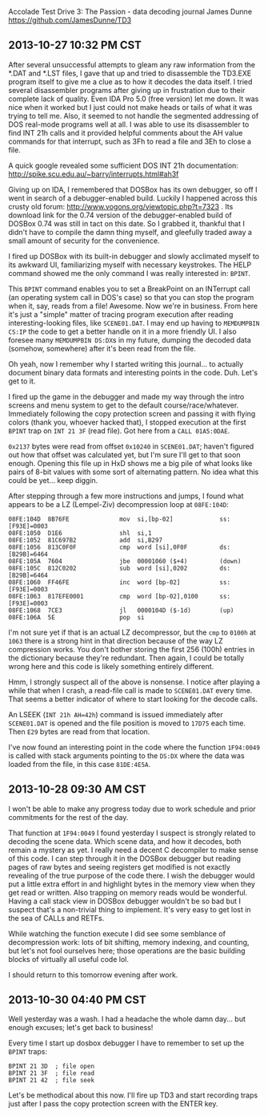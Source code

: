 Accolade Test Drive 3: The Passion - data decoding journal
James Dunne
https://github.com/JamesDunne/TD3

2013-10-27 10:32 PM CST
-----------------------
After several unsuccessful attempts to gleam any raw information from the *.DAT and *.LST files, I gave that up and tried to disassemble the TD3.EXE program itself to give me a clue as to how it decodes the data itself. I tried several disassembler programs after giving up in frustration due to their complete lack of quality. Even IDA Pro 5.0 (free version) let me down. It was nice when it worked but I just could not make heads or tails of what it was trying to tell me. Also, it seemed to not handle the segmented addressing of DOS real-mode programs well at all. I was able to use its disassembler to find INT 21h calls and it provided helpful comments about the AH value commands for that interrupt, such as 3Fh to read a file and 3Eh to close a file.

A quick google revealed some sufficient DOS INT 21h documentation: http://spike.scu.edu.au/~barry/interrupts.html#ah3f

Giving up on IDA, I remembered that DOSBox has its own debugger, so off I went in search of a debugger-enabled build. Luckily I happened across this crusty old forum: http://www.vogons.org/viewtopic.php?t=7323 . Its download link for the 0.74 version of the debugger-enabled build of DOSBox 0.74 was still in tact on this date. So I grabbed it, thankful that I didn't have to compile the damn thing myself, and gleefully traded away a small amount of security for the convenience.

I fired up DOSBox with its built-in debugger and slowly acclimated myself to its awkward UI, familiarizing myself with necessary keystrokes. The HELP command showed me the only command I was really interested in: `BPINT`.

This `BPINT` command enables you to set a BreakPoint on an INTerrupt call (an operating system call in DOS's case) so that you can stop the program when it, say, reads from a file! Awesome. Now we're in business. From here it's just a "simple" matter of tracing program execution after reading interesting-looking files, like `SCENE01.DAT`. I may end up having to `MEMDUMPBIN CS:IP` the code to get a better handle on it in a more friendly UI. I also foresee many `MEMDUMPBIN DS:DX`s in my future, dumping the decoded data (somehow, somewhere) after it's been read from the file.

Oh yeah, now I remember why I started writing this journal... to actually document binary data formats and interesting points in the code. Duh. Let's get to it.

I fired up the game in the debugger and made my way through the intro screens and menu system to get to the default course/race/whatever. Immediately following the copy protection screen and passing it with flying colors (thank you, whoever hacked that), I stopped execution at the first `BPINT` trap on `INT 21 3F` (read file). Got here from a `CALL 01A5:0DAE`.

`0x2137` bytes were read from offset `0x10240` in `SCENE01.DAT`; haven't figured out how that offset was calculated yet, but I'm sure I'll get to that soon enough. Opening this file up in HxD shows me a big pile of what looks like pairs of 8-bit values with some sort of alternating pattern. No idea what this could be yet... keep diggin.

After stepping through a few more instructions and jumps, I found what appears to be a LZ (Lempel-Ziv) decompression loop at `08FE:104D`:

    08FE:104D  8B76FE              mov  si,[bp-02]             ss:[F93E]=0003
    08FE:1050  D1E6                shl  si,1
    08FE:1052  81C697B2            add  si,B297
    08FE:1056  813C0F0F            cmp  word [si],0F0F         ds:[B29B]=6464
    08FE:105A  7604                jbe  00001060 ($+4)         (down)
    08FE:105C  812C0202            sub  word [si],0202         ds:[B29B]=6464
    08FE:1060  FF46FE              inc  word [bp-02]           ss:[F93E]=0003
    08FE:1063  817EFE0001          cmp  word [bp-02],0100      ss:[F93E]=0003
    08FE:1068  7CE3                jl   0000104D ($-1d)        (up)
    08FE:106A  5E                  pop  si

I'm not sure yet if that is an actual LZ decompressor, but the `cmp` to `0100h` at `1063` there is a strong hint in that direction because of the way LZ compression works. You don't bother storing the first 256 (100h) entries in the dictionary because they're redundant. Then again, I could be totally wrong here and this code is likely something entirely different.

Hmm, I strongly suspect all of the above is nonsense. I notice after playing a while that when I crash, a read-file call is made to `SCENE01.DAT` every time. That seems a better indicator of where to start looking for the decode calls.

An LSEEK (`INT 21h AH=42h`) command is issued immediately after `SCENE01.DAT` is opened and the file position is moved to `17D75` each time. Then `E29` bytes are read from that location.

I've now found an interesting point in the code where the function `1F94:0049` is called with stack arguments pointing to the `DS:DX` where the data was loaded from the file, in this case `81DE:4E5A`.

2013-10-28 09:30 AM CST
-----------------------
I won't be able to make any progress today due to work schedule and prior commitments for the rest of the day.

That function at `1F94:0049` I found yesterday I suspect is strongly related to decoding the scene data. Which scene data, and how it decodes, both remain a mystery as yet. I really need a decent C decompiler to make sense of this code. I can step through it in the DOSBox debugger but reading pages of raw bytes and seeing registers get modified is not exactly revealing of the true purpose of the code there. I wish the debugger would put a little extra effort in and highlight bytes in the memory view when they get read or written. Also trapping on memory reads would be wonderful. Having a call stack view in DOSBox debugger wouldn't be so bad but I suspect that's a non-trivial thing to implement. It's very easy to get lost in the sea of CALLs and RETFs.

While watching the function execute I did see some semblance of decompression work: lots of bit shifting, memory indexing, and counting, but let's not fool ourselves here; those operations are the basic building blocks of virtually all useful code lol.

I should return to this tomorrow evening after work.

2013-10-30 04:40 PM CST
-----------------------
Well yesterday was a wash. I had a headache the whole damn day... but enough excuses; let's get back to business!

Every time I start up dosbox debugger I have to remember to set up the `BPINT` traps:

    BPINT 21 3D  ; file open
    BPINT 21 3F  ; file read
    BPINT 21 42  ; file seek

Let's be methodical about this now. I'll fire up TD3 and start recording traps just after I pass the copy protection screen with the ENTER key.
